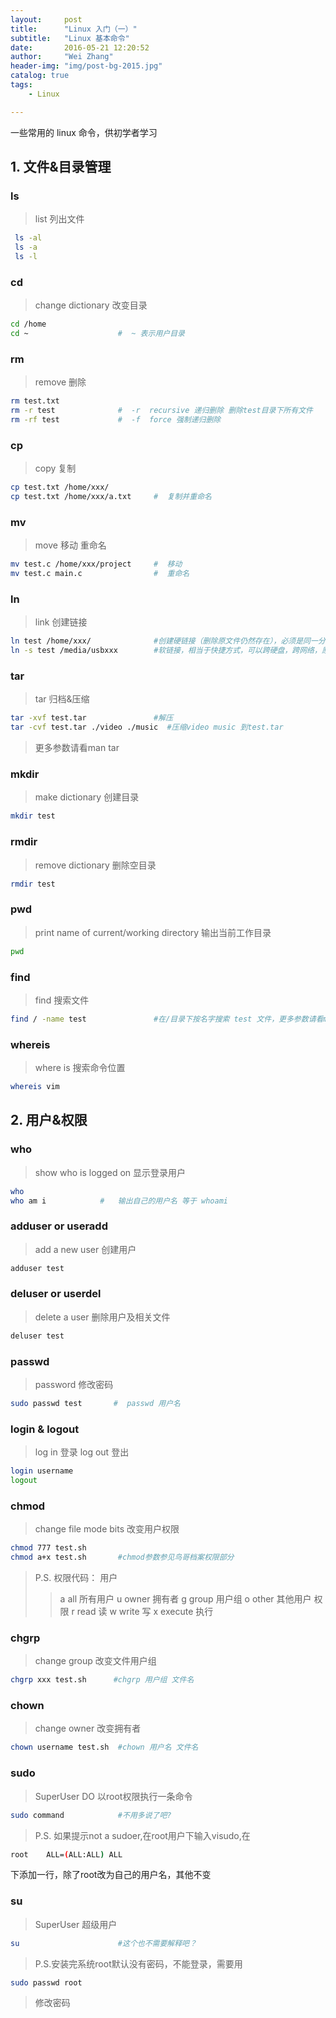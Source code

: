 ```yaml
---
layout:     post
title:      "Linux 入门（一）"
subtitle:   "Linux 基本命令"
date:       2016-05-21 12:20:52
author:     "Wei Zhang"
header-img: "img/post-bg-2015.jpg"
catalog: true
tags:
    - Linux

---
```


一些常用的 linux 命令，供初学者学习

## 1. 文件&目录管理 

### ls
>list   列出文件

```bash	
 ls -al                  
 ls -a
 ls -l
```

### cd
>change dictionary 改变目录

```bash	
cd /home
cd ~                    #  ~ 表示用户目录
```

### rm
>remove 删除

```bash	
rm test.txt
rm -r test              #  -r  recursive 递归删除 删除test目录下所有文件
rm -rf test             #  -f  force 强制递归删除
```

### cp
>copy 复制

```bash
cp test.txt /home/xxx/
cp test.txt /home/xxx/a.txt     #  复制并重命名
```	

### mv

>move 移动 重命名

```bash 
mv test.c /home/xxx/project     #  移动
mv test.c main.c                #  重命名
```

### ln

>link 创建链接

```bash
ln test /home/xxx/              #创建硬链接（删除原文件仍然存在），必须是同一分区
ln -s test /media/usbxxx        #软链接，相当于快捷方式，可以跨硬盘，跨网络，原文件删除后失效
```

### tar

>tar 归档&压缩

```bash
tar -xvf test.tar               #解压
tar -cvf test.tar ./video ./music  #压缩video music 到test.tar
```

>更多参数请看man tar

### mkdir
>make dictionary 创建目录

```bash	
mkdir test      
```	

### rmdir
>remove dictionary 删除空目录

```bash	
rmdir test
```	
### pwd
>print name of current/working directory 输出当前工作目录

```bash
pwd
```	

### find
>find 搜索文件

```bash
find / -name test               #在/目录下按名字搜索 test 文件，更多参数请看man find
```

### whereis 
>where is 搜索命令位置

```bash
whereis vim
```

## 2. 用户&权限

### who
>show who is logged on 显示登录用户

```bash
who
who am i            #   输出自己的用户名 等于 whoami
```

### adduser or useradd
>add a new user 创建用户

```bash
adduser test
```

### deluser or userdel
>delete a user  删除用户及相关文件

```bash
deluser test
```	

### passwd

>password 修改密码

```bash
sudo passwd test       #  passwd 用户名
```	

### login & logout 

>log in 登录
>log out 登出

```bash
login username
logout
```	

### chmod
>change file mode bits 改变用户权限

```bash
chmod 777 test.sh 
chmod a+x test.sh       #chmod参数参见鸟哥档案权限部分
```

>P.S. 权限代码：
>用户
>>a all 所有用户
>>u owner 拥有者
>>g group 用户组
>>o other 其他用户
>权限
>>r read 读
>>w write 写
>>x execute 执行

### chgrp
>change group 改变文件用户组

```bash
chgrp xxx test.sh      #chgrp 用户组 文件名
```

### chown
>change owner 改变拥有者

```bash
chown username test.sh  #chown 用户名 文件名
```	

### sudo

>SuperUser DO 以root权限执行一条命令

```bash
sudo command            #不用多说了吧?
```

>P.S. 如果提示not a sudoer,在root用户下输入visudo,在

```bash
root    ALL=(ALL:ALL) ALL
```

下添加一行，除了root改为自己的用户名，其他不变

### su
>SuperUser 超级用户

```bash
su                      #这个也不需要解释吧？
```	

>P.S.安装完系统root默认没有密码，不能登录，需要用

```bash
sudo passwd root
```

>   修改密码


